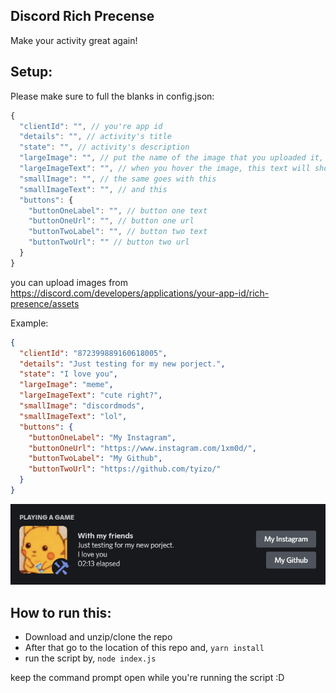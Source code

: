 ## Discord Rich Precense

Make your activity great again!

## Setup:

Please make sure to full the blanks in config.json:

```js
{
  "clientId": "", // you're app id
  "details": "", // activity's title
  "state": "", // activity's description
  "largeImage": "", // put the name of the image that you uploaded it, It'll be large image
  "largeImageText": "", // when you hover the image, this text will shown
  "smallImage": "", // the same goes with this
  "smallImageText": "", // and this
  "buttons": {
    "buttonOneLabel": "", // button one text
    "buttonOneUrl": "", // button one url
    "buttonTwoLabel": "", // button two text
    "buttonTwoUrl": "" // button two url
  }
}
```

you can upload images from https://discord.com/developers/applications/your-app-id/rich-presence/assets

Example:

```json
{
  "clientId": "872399889160618005",
  "details": "Just testing for my new porject.",
  "state": "I love you",
  "largeImage": "meme",
  "largeImageText": "cute right?",
  "smallImage": "discordmods",
  "smallImageText": "lol",
  "buttons": {
    "buttonOneLabel": "My Instagram",
    "buttonOneUrl": "https://www.instagram.com/1xm0d/",
    "buttonTwoLabel": "My Github",
    "buttonTwoUrl": "https://github.com/tyizo/"
  }
}
```

![image](./screenshots/Screenshot_1.png)

## How to run this:

- Download and unzip/clone the repo
- After that go to the location of this repo and, `yarn install`
- run the script by, `node index.js`

keep the command prompt open while you're running the script :D
